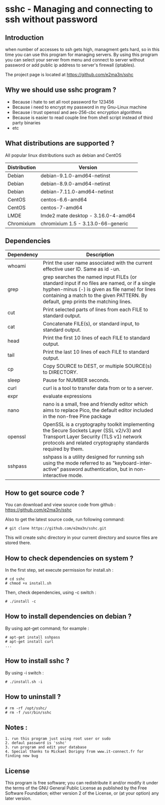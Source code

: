 # sshc - Managing and connecting to ssh without password 
## Introduction
when number of accesses to ssh gets high, managment gets hard, so in this time you can use this program for managing servers. By using this program you can select your server from menu and connect to server without password or add public ip address to server's firewall (iptables).

The project page is located at https://github.com/e2ma3n/sshc

## Why we should use sshc program ?

- Because i hate to set all root password for 123456
- Because i need to encrypt my password in my Gnu-Linux machine
- Because i trust openssl and aes-256-cbc encryption algorithms
- Because is easier to read couple line from shell script instead of third party binaries
- etc


## What distributions are supported ?
All popular linux distributions such as debian and CentOS

| Distribution | Version |
| ---------- | ----------- |
| Debian     | debian-9.1.0-amd64-netinst |
| Debian     | debian-8.9.0-amd64-netinst |
| Debian     | debian-7.11.0-amd64-netinst |
| CentOS     | centos-6.6-amd64 |
| CentOS     | centos-7-amd64 |
| LMDE       | lmde2 mate desktop - 3.16.0-4-amd64 |
| Chromixium | chromixium 1.5 - 3.13.0-66-generic |


## Dependencies

| Dependency | Description |
| ---------- | ----------- |
| whoami     | Print the user name associated with the current effective user ID.  Same as id -un. |
| grep       | grep searches the named input FILEs (or standard input if no files are named, or if a single hyphen-minus (-) is given as file name) for lines containing a match to the given PATTERN.  By default, grep prints the matching lines. |
| cut        | Print selected parts of lines from each FILE to standard output. |
| cat        | Concatenate FILE(s), or standard input, to standard output. |
| head       | Print the first 10 lines of each FILE to standard output. |
| tail       | Print the last 10 lines of each FILE to standard output. |
| cp         | Copy SOURCE to DEST, or multiple SOURCE(s) to DIRECTORY. |
| sleep      | Pause for NUMBER seconds. |
| curl       | curl is a tool to transfer data from or to a server. |
| expr       | evaluate expressions |
| nano       | nano is a small, free and friendly editor which aims to replace Pico, the default editor included in the non-free Pine package |
| openssl    | OpenSSL is a cryptography toolkit implementing the Secure Sockets Layer (SSL v2/v3) and Transport Layer Security (TLS v1) network protocols and related cryptography standards required by them. |
| sshpass    | sshpass is a utility designed for running ssh using the mode referred to as "keyboard-inter‐active" password authentication, but in non-interactive mode. |

## How to get source code ?
You can download and view source code from github : https://github.com/e2ma3n/sshc

Also to get the latest source code, run following command:
```
# git clone https://github.com/e2ma3n/sshc.git
```
This will create sshc directory in your current directory and source files are stored there.

## How to check dependencies on system ?
In the first step, set execute permission for install.sh :
```
# cd sshc
# chmod +x install.sh
```
Then, check dependencies, using -c switch :
```
# ./install -c
```

## How to install dependencies on debian ?
By using apt-get command; for example :
```
# apt-get install sshpass
# apt-get install curl
...
```

## How to install sshc ?
By using -i switch :
```
# ./install.sh -i
```

## How to uninstall ?
```
# rm -rf /opt/sshc/
# rm -f /usr/bin/sshc
```


## Notes :
	1. run this program just using root user or sudo
	2. defaul password is 'sshc'
	3. run program and edit your database
	4. Special thanks to Mickael Dorigny from www.it-connect.fr for finding new bug

## License
This program is free software; you can redistribute it and/or modify it under the terms of the GNU General Public License as published by the Free Software Foundation; either version 2 of the License, or (at your option) any later version.
